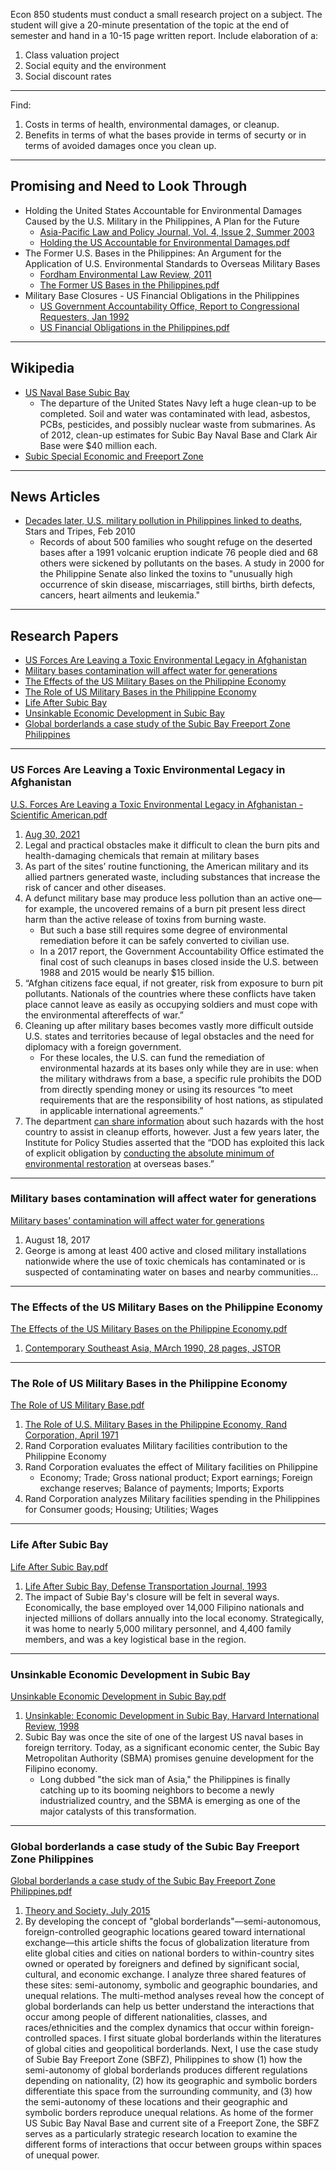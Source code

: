 
Econ 850 students must conduct a small research project on a subject. The student will give a 20-minute presentation of the topic at the end of semester and hand in a 10-15 page written report. Include elaboration of a:

1. Class valuation project
2. Social equity and the environment
3. Social discount rates 

---
Find:

1. Costs in terms of health, environmental damages, or cleanup.
2. Benefits in terms of what the bases provide in terms of securty or in terms of avoided damages once you clean up.

---
## Promising and Need to Look Through

- Holding the United States Accountable for Environmental Damages Caused by the U.S. Military in the Philippines, A Plan for the Future 
  - [Asia-Pacific Law and Policy Journal, Vol. 4, Issue 2, Summer 2003](http://blog.hawaii.edu/aplpj/files/2011/11/APLPJ_04.2_chanbonpin.pdf)
  - [Holding the US Accountable for Environmental Damages.pdf](https://github.com/justinong415/sfsu/files/9643198/Holding.the.US.Accountable.for.Environmental.Damages.pdf)
- The Former U.S. Bases in the Philippines: An Argument for the Application of U.S. Environmental Standards to Overseas Military Bases
  - [Fordham Environmental Law Review, 2011](https://ir.lawnet.fordham.edu/cgi/viewcontent.cgi?referer=&httpsredir=1&article=1372&context=elr)
  - [The Former US Bases in the Philippines.pdf](https://github.com/justinong415/sfsu/files/9643213/The.Former.US.Bases.in.the.Philippines.pdf)
- Military Base Closures - US Financial Obligations in the Philippines
  - [US Government Accountability Office, Report to Congressional Requesters, Jan 1992](https://www.gao.gov/assets/nsiad-92-51.pdf)
  - [US Financial Obligations in the Philippines.pdf](https://github.com/justinong415/sfsu/files/9651569/US.Financial.Obligations.in.the.Philippines.pdf)


---
## Wikipedia

- [US Naval Base Subic Bay](https://en.wikipedia.org/wiki/U.S._Naval_Base_Subic_Bay)
  - The departure of the United States Navy left a huge clean-up to be completed. Soil and water was contaminated with lead, asbestos, PCBs, pesticides, and possibly nuclear waste from submarines. As of 2012, clean-up estimates for Subic Bay Naval Base and Clark Air Base were $40 million each.
- [Subic Special Economic and Freeport Zone](https://en.wikipedia.org/wiki/Subic_Special_Economic_and_Freeport_Zone)

---
## News Articles

- [Decades later, U.S. military pollution in Philippines linked to deaths](https://www.stripes.com/news/decades-later-u-s-military-pollution-in-philippines-linked-to-deaths-1.98570), Stars and Tripes, Feb 2010
  - Records of about 500 families who sought refuge on the deserted bases after a 1991 volcanic eruption indicate 76 people died and 68 others were sickened by pollutants on the bases. A study in 2000 for the Philippine Senate also linked the toxins to "unusually high occurrence of skin disease, miscarriages, still births, birth defects, cancers, heart ailments and leukemia."

---
## Research Papers

- [US Forces Are Leaving a Toxic Environmental Legacy in Afghanistan](#US-Forces-Are-Leaving-a-Toxic-Environmental-Legacy-in-Afghanistan)
- [Military bases contamination will affect water for generations](#Military-bases-contamination-will-affect-water-for-generations)
- [The Effects of the US Military Bases on the Philippine Economy](#The-Effects-of-the-US-Military-Bases-on-the-Philippine-Economy)
- [The Role of US Military Bases in the Philippine Economy](#The-Role-of-US-Military-Bases-in-the-Philippine-Economy)
- [Life After Subic Bay](#Life-After-Subic-Bay)
- [Unsinkable Economic Development in Subic Bay](#Unsinkable-Economic-Development-in-Subic-Bay)
- [Global borderlands a case study of the Subic Bay Freeport Zone Philippines](#Global-borderlands-a-case-study-of-the-Subic-Bay-Freeport-Zone-Philippines)

---

### US Forces Are Leaving a Toxic Environmental Legacy in Afghanistan

[U.S. Forces Are Leaving a Toxic Environmental Legacy in Afghanistan - Scientific American.pdf](https://github.com/justinong415/sfsu/files/9641577/U.S.Forces.Are.Leaving.a.Toxic.Environmental.Legacy.in.Afghanistan.-.Scientific.American.pdf)
1. [Aug 30, 2021](https://www.scientificamerican.com/article/u-s-forces-are-leaving-a-toxic-environmental-legacy-in-afghanistan/#)
2. Legal and practical obstacles make it difficult to clean the burn pits and health-damaging chemicals that remain at military bases
3. As part of the sites’ routine functioning, the American military and its allied partners generated waste, including substances that increase the risk of cancer and other diseases. 
4. A defunct military base may produce less pollution than an active one—for example, the uncovered remains of a burn pit present less direct harm than the active release of toxins from burning waste. 
   - But such a base still requires some degree of environmental remediation before it can be safely converted to civilian use.
   - In a 2017 report, the Government Accountability Office estimated the final cost of such cleanups in bases closed inside the U.S. between 1988 and 2015 would be nearly $15 billion.
5. “Afghan citizens face equal, if not greater, risk from exposure to burn pit pollutants. Nationals of the countries where these conflicts have taken place cannot leave as easily as occupying soldiers and must cope with the environmental aftereffects of war.”
6. Cleaning up after military bases becomes vastly more difficult outside U.S. states and territories because of legal obstacles and the need for diplomacy with a foreign government. 
   - For these locales, the U.S. can fund the remediation of environmental hazards at its bases only while they are in use: when the military withdraws from a base, a specific rule prohibits the DOD from directly spending money or using its resources “to meet requirements that are the responsibility of host nations, as stipulated in applicable international agreements.”
7. The department [can share information](https://biotech.law.lsu.edu/blaw/dodd/corres/pdf2/i47158p.pdf) about such hazards with the host country to assist in cleanup efforts, however. Just a few years later, the Institute for Policy Studies asserted that the “DOD has exploited this lack of explicit obligation by [conducting the absolute minimum of environmental restoration](https://ips-dc.org/overseas_military_bases_and_environment/) at overseas bases.”


---

### Military bases contamination will affect water for generations

[Military bases’ contamination will affect water for generations](https://publicintegrity.org/environment/military-bases-contamination-will-affect-water-for-generations/)
1. August 18, 2017
2. George is among at least 400 active and closed military installations nationwide where the use of toxic chemicals has contaminated or is suspected of contaminating water on bases and nearby communities...

---

### The Effects of the US Military Bases on the Philippine Economy

[The Effects of the US Military Bases on the Philippine Economy.pdf](https://github.com/justinong415/sfsu/files/9642037/The.Effects.of.the.US.Military.Bases.on.the.Philippine.Economy.pdf)
1. [Contemporary Southeast Asia, MArch 1990, 28 pages, JSTOR](https://www-jstor-org.jpllnet.sfsu.edu/stable/25798077?searchText=The+Effects+of+the+U.S.+Military+Bases+on+the+Philippine+Economy&searchUri=%2Faction%2FdoBasicSearch%3FQuery%3DThe%2BEffects%2Bof%2Bthe%2BU.S.%2BMilitary%2BBases%2Bon%2Bthe%2BPhilippine%2BEconomy%26so%3Drel&ab_segments=0%2Fbasic_search_gsv2%2Fcontrol&refreqid=fastly-default%3A93504ddcadb89f894c56d9e98223a33e#metadata_info_tab_contents)

---

### The Role of US Military Bases in the Philippine Economy

[The Role of US Military Base.pdf](https://github.com/justinong415/sfsu/files/9642056/The.Role.of.US.Military.Base.pdf)
1. [The Role of U.S. Military Bases in the Philippine Economy, Rand Corporation, April 1971](https://csu-sfsu.primo.exlibrisgroup.com/discovery/fulldisplay?docid=cdi_proquest_miscellaneous_1679143034&context=PC&vid=01CALS_SFR:01CALS_SFR&lang=en&search_scope=Everything_RAPIDO&adaptor=Primo%20Central&tab=Everything&query=any,contains,The%20Effects%20of%20the%20U.S.%20Military%20Bases%20on%20the%20Philippine%20Economy&mode=Basic)
2. Rand Corporation evaluates Military facilities contribution to the Philippine Economy
3. Rand Corporation evaluates the effect of Military facilities on Philippine
   - Economy; Trade; Gross national product; Export earnings; Foreign exchange reserves; Balance of payments; Imports; Exports
4. Rand Corporation analyzes Military facilities spending in the Philippines for Consumer goods; Housing; Utilities; Wages

---

### Life After Subic Bay

[Life After Subic Bay.pdf](https://github.com/justinong415/sfsu/files/9642093/Life.After.Subic.Bay.pdf)
1. [Life After Subic Bay, Defense Transportation Journal, 1993](https://www-jstor-org.jpllnet.sfsu.edu/stable/44218031?searchText=Subic+Bay&searchUri=%2Faction%2FdoBasicSearch%3FQuery%3DSubic%2BBay&ab_segments=0%2Fbasic_search_gsv2%2Fcontrol&refreqid=fastly-default%3Addbe5e60a51be4a7990c4b5ee50adbe6#metadata_info_tab_contents)
2. The impact of Subie Bay's closure will be felt in several ways. Economically, the base employed over 14,000 Filipino nationals and injected millions of dollars annually into the local economy. Strategically, it was home to nearly 5,000 military personnel, and 4,400 family members, and was a key logistical base in the region.

---

### Unsinkable Economic Development in Subic Bay

[Unsinkable Economic Development in Subic Bay.pdf](https://github.com/justinong415/sfsu/files/9642112/Unsinkable.Economic.Development.in.Subic.Bay.pdf)
1. [Unsinkable: Economic Development in Subic Bay, Harvard International Review, 1998](https://www-jstor-org.jpllnet.sfsu.edu/stable/42763964?searchText=Subic+Bay&searchUri=%2Faction%2FdoBasicSearch%3FQuery%3DSubic%2BBay&ab_segments=0%2Fbasic_search_gsv2%2Fcontrol&refreqid=fastly-default%3Addbe5e60a51be4a7990c4b5ee50adbe6#metadata_info_tab_contents)
2. Subic Bay was once the site of one of the largest US naval bases in foreign territory. Today, as a significant economic center, the Subic Bay Metropolitan Authority (SBMA) promises genuine development for the Filipino economy.
   - Long dubbed "the sick man of Asia," the Philippines is finally catching up to its booming neighbors to become a newly industrialized country, and the SBMA is emerging as one of the major catalysts of this transformation.

---

### Global borderlands a case study of the Subic Bay Freeport Zone Philippines

[Global borderlands a case study of the Subic Bay Freeport Zone Philippines.pdf](https://github.com/justinong415/sfsu/files/9642130/Global.borderlands.a.case.study.of.the.Subic.Bay.Freeport.Zone.Philippines.pdf)
1. [Theory and Society, July 2015](https://www-jstor-org.jpllnet.sfsu.edu/stable/43694765?searchText=Subic+Bay&searchUri=%2Faction%2FdoBasicSearch%3FQuery%3DSubic%2BBay&ab_segments=0%2Fbasic_search_gsv2%2Fcontrol&refreqid=fastly-default%3Addbe5e60a51be4a7990c4b5ee50adbe6#metadata_info_tab_contents)
2. By developing the concept of "global borderlands"—semi-autonomous, foreign-controlled geographic locations geared toward international exchange—this article shifts the focus of globalization literature from elite global cities and cities on national borders to within-country sites owned or operated by foreigners and defined by significant social, cultural, and economic exchange. I analyze three shared features of these sites: semi-autonomy, symbolic and geographic boundaries, and unequal relations. The multi-method analyses reveal how the concept of global borderlands can help us better understand the interactions that occur among people of different nationalities, classes, and races/ethnicities and the complex dynamics that occur within foreign-controlled spaces. I first situate global borderlands within the literatures of global cities and geopolitical borderlands. Next, I use the case study of Subie Bay Freeport Zone (SBFZ), Philippines to show (1) how the semi-autonomy of global borderlands produces different regulations depending on nationality, (2) how its geographic and symbolic borders differentiate this space from the surrounding community, and (3) how the semi-autonomy of these locations and their geographic and symbolic borders reproduce unequal relations. As home of the former US Subic Bay Naval Base and current site of a Freeport Zone, the SBFZ serves as a particularly strategic research location to examine the different forms of interactions that occur between groups within spaces of unequal power.



